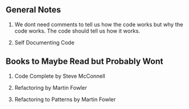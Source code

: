 
## General Notes

1. We dont need comments to tell us how the code works but why the code works. The code should tell us how it works.

2. Self Documenting Code

## Books to Maybe Read but Probably Wont

1. Code Complete by Steve McConnell

2. Refactoring by Martin Fowler

3. Refactoring to Patterns by Martin Fowler
